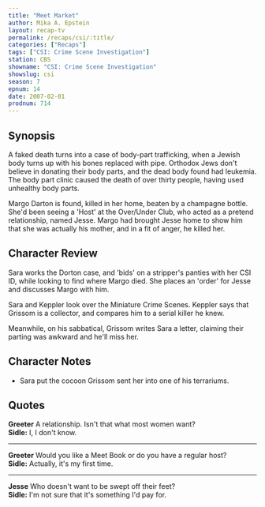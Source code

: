 ```yaml
---
title: "Meet Market"
author: Mika A. Epstein
layout: recap-tv
permalink: /recaps/csi/:title/
categories: ["Recaps"]
tags: ["CSI: Crime Scene Investigation"]
station: CBS
showname: "CSI: Crime Scene Investigation"
showslug: csi
season: 7
epnum: 14  
date: 2007-02-01
prodnum: 714  
---
```


## Synopsis

A faked death turns into a case of body-part trafficking, when a Jewish body turns up with his bones replaced with pipe. Orthodox Jews don't believe in donating their body parts, and the dead body found had leukemia. The body part clinic caused the death of over thirty people, having used unhealthy body parts.

Margo Darton is found, killed in her home, beaten by a champagne bottle. She'd been seeing a 'Host' at the Over/Under Club, who acted as a pretend relationship, named Jesse. Margo had brought Jesse home to show him that she was actually his mother, and in a fit of anger, he killed her.

## Character Review

Sara works the Dorton case, and 'bids' on a stripper's panties with her CSI ID, while looking to find where Margo died. She places an 'order' for Jesse and discusses Margo with him.

Sara and Keppler look over the Miniature Crime Scenes. Keppler says that Grissom is a collector, and compares him to a serial killer he knew.

Meanwhile, on his sabbatical, Grissom writes Sara a letter, claiming their parting was awkward and he'll miss her.

## Character Notes

* Sara put the cocoon Grissom sent her into one of his terrariums.

## Quotes

**Greeter** A relationship. Isn't that what most women want?  
**Sidle:** I, I don't know.  

- - -

**Greeter** Would you like a Meet Book or do you have a regular host?  
**Sidle:** Actually, it's my first time.  

- - -

**Jesse** Who doesn't want to be swept off their feet?  
**Sidle:** I'm not sure that it's something I'd pay for.


